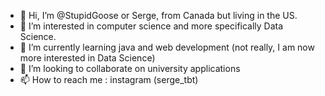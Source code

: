 - 👋 Hi, I’m @StupidGoose or Serge, from Canada but living in the US. 
- 👀 I’m interested in computer science and more specifically Data Science.
- 🌱 I’m currently learning java and web development (not really, I am now more interested in Data Science)
- 💞️ I’m looking to collaborate on university applications
- 📫 How to reach me : instagram (serge_tbt) 

